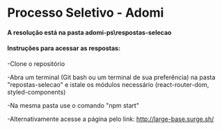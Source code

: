 # Processo Seletivo - Adomi 

#### A resolução está na pasta adomi-ps\respostas-selecao

#### Instruções para acessar as respostas:

-Clone o repositório

-Abra um terminal (Git bash ou um terminal de sua preferência) na pasta "repostas-selecao" e istale os módulos necessário (react-router-dom, styled-components)

-Na mesma pasta use o comando "npm start"

-Alternativamente acesse a página pelo link: http://large-base.surge.sh/

